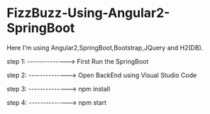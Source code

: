 # FizzBuzz-Using-Angular2-SpringBoot

Here I'm using Angular2,SpringBoot,Bootstrap,JQuery and H2(DB).

step 1: -------------->  First Run the SpringBoot

step 2: -------------->  Open BackEnd using Visual Studio Code

step 3: -------------->       npm install

step 4: -------------->       npm start


